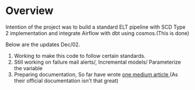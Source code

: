 Overview
========
Intention of the project was to build a standard ELT pipeline with SCD Type 2 implementation and integrate Airflow with dbt using cosmos.(This is done)


Below are the updates
Dec/02.
1. Working to make this code to follow certain standards.
2. Still working on failure mail alerts/, Incremental models/ Parameterize the variable
3. Preparing documentation, So far have wrote [one medium article ](https://medium.com/@prajwalmh2023/astro-cli-setup-for-windows-home-ef82eed3af49)
(As their official documentation isn't that great)
